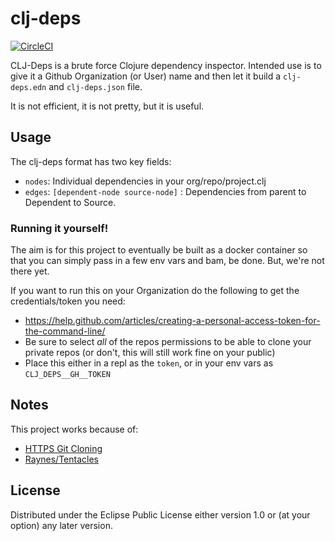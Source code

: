 # clj-deps

[![CircleCI](https://circleci.com/gh/AlexanderMann/clj-deps.svg?style=svg)](https://circleci.com/gh/AlexanderMann/clj-deps)

CLJ-Deps is a brute force Clojure dependency inspector. Intended use is to give it a Github Organization (or User) name and then let it build a `clj-deps.edn` and `clj-deps.json` file.

It is not efficient, it is not pretty, but it is useful.

## Usage

The clj-deps format has two key fields:
- `nodes`: Individual dependencies in your org/repo/project.clj
- `edges`: `[dependent-node source-node]` : Dependencies from parent to Dependent to Source.

### Running it yourself!

The aim is for this project to eventually be built as a docker container so that you can simply pass in a few env vars and bam, be done. But, we're not there yet.

If you want to run this on your Organization do the following to get the credentials/token you need:

- https://help.github.com/articles/creating-a-personal-access-token-for-the-command-line/
- Be sure to select _all_ of the repos permissions to be able to clone your private repos (or don't, this will still work fine on your public)
- Place this either in a repl as the `token`, or in your env vars as `CLJ_DEPS__GH__TOKEN`

## Notes

This project works because of:
- [HTTPS Git Cloning](https://github.com/blog/1270-easier-builds-and-deployments-using-git-over-https-and-oauth)
- [Raynes/Tentacles](https://github.com/Raynes/tentacles#code)

## License

Distributed under the Eclipse Public License either version 1.0 or (at
your option) any later version.
